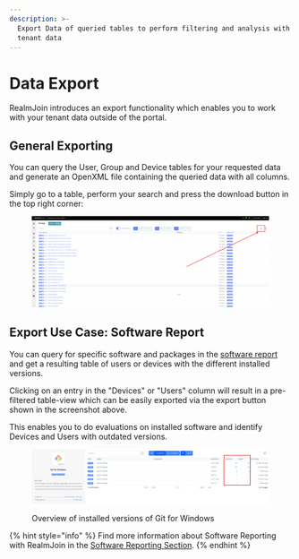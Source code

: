 ```yaml
---
description: >-
  Export Data of queried tables to perform filtering and analysis with your
  tenant data
---
```


# Data Export

RealmJoin introduces an export functionality which enables you to work with your tenant data outside of the portal.&#x20;

## General Exporting

You can query the User, Group and Device tables for your requested data and generate an OpenXML file containing the queried data with all columns.&#x20;

Simply go to a table, perform your search and press the download button in the top right corner:

<figure><img src="../../.gitbook/assets/image (33).png" alt=""><figcaption></figcaption></figure>

## Export Use Case: Software Report

You can query for specific software and packages in the [software report](https://portal.realmjoin.com/softwarereport/all) and get a resulting table of users or devices with the different installed versions.&#x20;

Clicking on an entry in the "Devices" or "Users" column will result in a pre-filtered table-view which can be easily exported via the export button shown in the screenshot above.&#x20;

This enables you to do evaluations on installed software and identify Devices and Users with outdated versions.&#x20;

<figure><img src="../../.gitbook/assets/image (34).png" alt=""><figcaption><p>Overview of installed versions of Git for Windows</p></figcaption></figure>

{% hint style="info" %}
Find more information about Software Reporting with RealmJoin in the [Software Reporting Section](https://docs.realmjoin.com/app-management/software-reporting).
{% endhint %}
